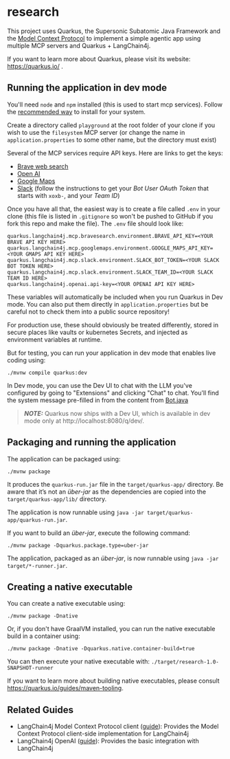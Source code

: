# research

This project uses Quarkus, the Supersonic Subatomic Java Framework and the
[Model Context Protocol](https://modelcontextprotocol.io/) to implement a simple agentic app using multiple MCP servers and Quarkus + LangChain4j.

If you want to learn more about Quarkus, please visit its website: https://quarkus.io/ .

## Running the application in dev mode

You'll need `node` and `npm` installed (this is used to start mcp services). Follow the [recommended way](https://nodejs.org/en/download) to install for your system.

Create a directory called `playground` at the root folder of your clone if you wish to use the `filesystem` MCP server (or change the name in `application.properties` to some other name, but the directory must exist)

Several of the MCP services require API keys. Here are links to get the keys:

* [Brave web search](https://brave.com/search/api/)
* [Open AI](https://platform.openai.com/docs/quickstart)
* [Google Maps](https://developers.google.com/maps/documentation/javascript/get-api-key#create-api-keys)
* [Slack](https://github.com/modelcontextprotocol/servers/tree/main/src/slack#setup) (follow the instructions to get your _Bot User OAuth Token_ that starts with `xoxb-`, and your _Team ID_)

Once you have all that, the easiest way is to create a file called `.env` in your clone (this file is listed in `.gitignore` so won't be pushed to GitHub if you fork this repo and make the file). The `.env` file should look like:

```properties
quarkus.langchain4j.mcp.bravesearch.environment.BRAVE_API_KEY=<YOUR BRAVE API KEY HERE>
quarkus.langchain4j.mcp.googlemaps.environment.GOOGLE_MAPS_API_KEY=<YOUR GMAPS API KEY HERE>
quarkus.langchain4j.mcp.slack.environment.SLACK_BOT_TOKEN=<YOUR SLACK BOT TOKEN HERE>
quarkus.langchain4j.mcp.slack.environment.SLACK_TEAM_ID=<YOUR SLACK TEAM ID HERE>
quarkus.langchain4j.openai.api-key=<YOUR OPENAI API KEY HERE>
```

These variables will automatically be included when you run Quarkus in Dev mode. You can also put them directly in `application.properties` but be careful not to check them into a public source repository!

For production use, these should obviously be treated differently, stored in secure places like vaults or kubernetes Secrets, and injected as environment variables at runtime.

But for testing, you can run your application in dev mode that enables live coding using:
```shell script
./mvnw compile quarkus:dev
```
In Dev mode, you can use the Dev UI to chat with the LLM you've configured by going to "Extensions" and clicking "Chat" to chat. You'll find the system message pre-filled in from the content from [Bot.java](src/main/java/Bot.java)

> **_NOTE:_**  Quarkus now ships with a Dev UI, which is available in dev mode only at http://localhost:8080/q/dev/.

## Packaging and running the application

The application can be packaged using:
```shell script
./mvnw package
```
It produces the `quarkus-run.jar` file in the `target/quarkus-app/` directory.
Be aware that it’s not an _über-jar_ as the dependencies are copied into the `target/quarkus-app/lib/` directory.

The application is now runnable using `java -jar target/quarkus-app/quarkus-run.jar`.

If you want to build an _über-jar_, execute the following command:
```shell script
./mvnw package -Dquarkus.package.type=uber-jar
```

The application, packaged as an _über-jar_, is now runnable using `java -jar target/*-runner.jar`.

## Creating a native executable

You can create a native executable using:
```shell script
./mvnw package -Dnative
```

Or, if you don't have GraalVM installed, you can run the native executable build in a container using:
```shell script
./mvnw package -Dnative -Dquarkus.native.container-build=true
```

You can then execute your native executable with: `./target/research-1.0-SNAPSHOT-runner`

If you want to learn more about building native executables, please consult https://quarkus.io/guides/maven-tooling.

## Related Guides

- LangChain4j Model Context Protocol client ([guide](https://docs.quarkiverse.io/quarkus-langchain4j/dev/index.html)): Provides the Model Context Protocol client-side implementation for LangChain4j
- LangChain4j OpenAI ([guide](https://docs.quarkiverse.io/quarkus-langchain4j/dev/index.html)): Provides the basic integration with LangChain4j
